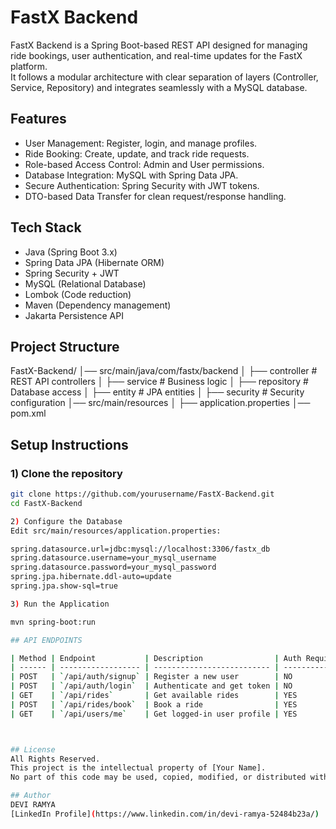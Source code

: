 # FastX Backend

FastX Backend is a Spring Boot-based REST API designed for managing ride bookings, user authentication, and real-time updates for the FastX platform.  
It follows a modular architecture with clear separation of layers (Controller, Service, Repository) and integrates seamlessly with a MySQL database.



## Features
- User Management: Register, login, and manage profiles.
- Ride Booking: Create, update, and track ride requests.
- Role-based Access Control: Admin and User permissions.
- Database Integration: MySQL with Spring Data JPA.
- Secure Authentication: Spring Security with JWT tokens.
- DTO-based Data Transfer for clean request/response handling.


## Tech Stack
- Java (Spring Boot 3.x)
- Spring Data JPA (Hibernate ORM)
- Spring Security + JWT
- MySQL (Relational Database)
- Lombok (Code reduction)
- Maven (Dependency management)
- Jakarta Persistence API



##  Project Structure

FastX-Backend/
│── src/main/java/com/fastx/backend
│ ├── controller # REST API controllers
│ ├── service # Business logic
│ ├── repository # Database access
│ ├── entity # JPA entities
│ ├── security # Security configuration
│── src/main/resources
│ ├── application.properties
│── pom.xml


## Setup Instructions

### 1) Clone the repository
```bash
git clone https://github.com/yourusername/FastX-Backend.git
cd FastX-Backend

2) Configure the Database
Edit src/main/resources/application.properties:

spring.datasource.url=jdbc:mysql://localhost:3306/fastx_db
spring.datasource.username=your_mysql_username
spring.datasource.password=your_mysql_password
spring.jpa.hibernate.ddl-auto=update
spring.jpa.show-sql=true

3) Run the Application

mvn spring-boot:run

## API ENDPOINTS

| Method | Endpoint           | Description                | Auth Required  |
| ------ | ------------------ | -------------------------- | -------------  |
| POST   | `/api/auth/signup` | Register a new user        | NO             |
| POST   | `/api/auth/login`  | Authenticate and get token | NO             |
| GET    | `/api/rides`       | Get available rides        | YES            |
| POST   | `/api/rides/book`  | Book a ride                | YES            |
| GET    | `/api/users/me`    | Get logged-in user profile | YES            |



## License
All Rights Reserved.  
This project is the intellectual property of [Your Name].  
No part of this code may be used, copied, modified, or distributed without explicit permission from the author.

## Author
DEVI RAMYA
[LinkedIn Profile](https://www.linkedin.com/in/devi-ramya-52484b23a/) | deviramya1220@gmail.com
